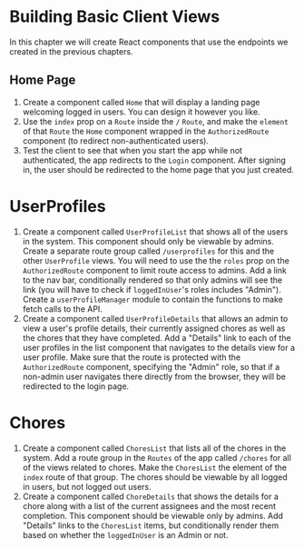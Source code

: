 # Building Basic Client Views
In this chapter we will create React components that use the endpoints we created in the previous chapters. 

## Home Page
1. Create a component called `Home` that will display a landing page welcoming logged in users. You can design it however you like. 
1. Use the `index` prop on a `Route` inside the `/` `Route`, and make the `element` of that `Route` the `Home` component wrapped in the `AuthorizedRoute` component (to redirect non-authenticated users). 
1. Test the client to see that when you start the app while not authenticated, the app redirects to the `Login` component. After signing in, the user should be redirected to the home page that you just created. 

# UserProfiles
1. Create a component called `UserProfileList` that shows all of the users in the system. This component should only be viewable by admins. Create a separate route group called `/userprofiles` for this and the other `UserProfile` views. You will need to use the the `roles` prop on the `AuthorizedRoute` component to limit route access to admins. Add a link to the nav bar, conditionally rendered so that only admins will see the link (you will have to check if `loggedInUser`'s roles includes "Admin"). Create a `userProfileManager` module to contain the functions to make fetch calls to the API. 
1. Create a component called `UserProfileDetails` that allows an admin to view a user's profile details, their currently assigned chores as well as the chores that they have completed. Add a "Details" link to each of the user profiles in the list component that navigates to the details view for a user profile. Make sure that the route is protected with the `AuthorizedRoute` component, specifying the "Admin" role, so that if a non-admin user navigates there directly from the browser, they will be redirected to the login page. 

# Chores
1. Create a component called `ChoresList` that lists all of the chores in the system. Add a route group in the `Routes` of the app called `/chores` for all of the views related to chores. Make the `ChoresList` the element of the `index` route of that group. The chores should be viewable by all logged in users, but not logged out users.
1. Create a component called `ChoreDetails` that shows the details for a chore along with a list of the current assignees and the most recent completion. This component should be viewable only by admins. Add "Details" links to the `ChoresList` items, but conditionally render them based on whether the `loggedInUser` is an Admin or not.          